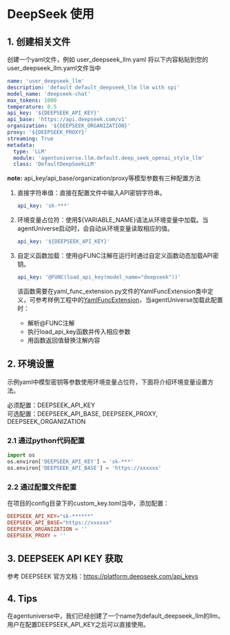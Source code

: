 # DeepSeek 使用
## 1. 创建相关文件
创建一个yaml文件，例如 user_deepseek_llm.yaml
将以下内容粘贴到您的user_deepseek_llm.yaml文件当中
```yaml
name: 'user_deepseek_llm'
description: 'default default_deepseek_llm llm with spi'
model_name: 'deepseek-chat'
max_tokens: 1000
temperature: 0.5
api_key: '${DEEPSEEK_API_KEY}'
api_base: 'https://api.deepseek.com/v1'
organization: '${DEEPSEEK_ORGANIZATION}'
proxy: '${DEEPSEEK_PROXY}'
streaming: True
metadata:
  type: 'LLM'
  module: 'agentuniverse.llm.default.deep_seek_openai_style_llm'
  class: 'DefaultDeepSeekLLM'
```

**note:** api_key/api_base/organization/proxy等模型参数有三种配置方法

1. 直接字符串值：直接在配置文件中输入API密钥字符串。

    ```yaml
    api_key: 'sk-***'
    ```

2. 环境变量占位符：使用${VARIABLE_NAME}语法从环境变量中加载。当agentUniverse启动时，会自动从环境变量读取相应的值。
    ```yaml
    api_key: '${DEEPSEEK_API_KEY}'
    ```
   
3. 自定义函数加载：使用@FUNC注解在运行时通过自定义函数动态加载API密钥。
    ```yaml
    api_key: '@FUNC(load_api_key(model_name="deepseek"))'
    ```
    该函数需要在yaml_func_extension.py文件的YamlFuncExtension类中定义，可参考样例工程中的[YamlFuncExtension](../../../../../../examples/sample_standard_app/config/yaml_func_extension.py)，当agentUniverse加载此配置时：
   - 解析@FUNC注解
   - 执行load_api_key函数并传入相应参数
   - 用函数返回值替换注解内容
   
## 2. 环境设置
示例yaml中模型密钥等参数使用环境变量占位符，下面将介绍环境变量设置方法。

必须配置：DEEPSEEK_API_KEY  
可选配置：DEEPSEEK_API_BASE, DEEPSEEK_PROXY, DEEPSEEK_ORGANIZATION

### 2.1 通过python代码配置
```python
import os
os.environ['DEEPSEEK_API_KEY'] = 'sk-***'
os.environ['DEEPSEEK_API_BASE'] = 'https://xxxxxx'
```
### 2.2 通过配置文件配置
在项目的config目录下的custom_key.toml当中，添加配置：
```toml
DEEPSEEK_API_KEY="sk-******"
DEEPSEEK_API_BASE="https://xxxxxx"
DEEPSEEK_ORGANIZATION = ''
DEEPSEEK_PROXY = ''
```
## 3. DEEPSEEK API KEY 获取
参考 DEEPSEEK 官方文档：https://platform.deepseek.com/api_keys

## 4. Tips
在agentuniverse中，我们已经创建了一个name为default_deepseek_llm的llm，用户在配置DEEPSEEK_API_KEY之后可以直接使用。

